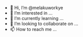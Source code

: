 - 👋 Hi, I’m @melakuworkye
- 👀 I’m interested in ...
- 🌱 I’m currently learning ...
- 💞️ I’m looking to collaborate on ...
- 📫 How to reach me ...

<!---
melakuworkye/melakuworkye is a ✨ special ✨ repository because its `README.md` (this file) appears on your GitHub profile.
You can click the Preview link to take a look at your changes.
--->
